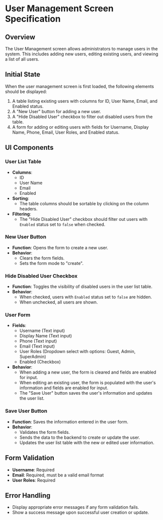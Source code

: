 # User Management Screen Specification

## Overview
The User Management screen allows administrators to manage users in the system. This includes adding new users, editing existing users, and viewing a list of all users.

## Initial State
When the user management screen is first loaded, the following elements should be displayed:
1. A table listing existing users with columns for ID, User Name, Email, and Enabled status.
2. A "New User" button for adding a new user.
3. A "Hide Disabled User" checkbox to filter out disabled users from the table.
4. A form for adding or editing users with fields for Username, Display Name, Phone, Email, User Roles, and Enabled status.

## UI Components

### User List Table
- **Columns**: 
  - ID
  - User Name
  - Email
  - Enabled
- **Sorting**: 
  - The table columns should be sortable by clicking on the column headers.
- **Filtering**:
  - The "Hide Disabled User" checkbox should filter out users with `Enabled` status set to `false` when checked.

### New User Button
- **Function**: Opens the form to create a new user.
- **Behavior**: 
  - Clears the form fields.
  - Sets the form mode to "create".

### Hide Disabled User Checkbox
- **Function**: Toggles the visibility of disabled users in the user list table.
- **Behavior**:
  - When checked, users with `Enabled` status set to `false` are hidden.
  - When unchecked, all users are shown.

### User Form
- **Fields**:
  - Username (Text input)
  - Display Name (Text input)
  - Phone (Text input)
  - Email (Text input)
  - User Roles (Dropdown select with options: Guest, Admin, SuperAdmin)
  - Enabled (Checkbox)
- **Behavior**:
  - When adding a new user, the form is cleared and fields are enabled for input.
  - When editing an existing user, the form is populated with the user's information and fields are enabled for input.
  - The "Save User" button saves the user's information and updates the user list.

### Save User Button
- **Function**: Saves the information entered in the user form.
- **Behavior**:
  - Validates the form fields.
  - Sends the data to the backend to create or update the user.
  - Updates the user list table with the new or edited user information.

## Form Validation
- **Username**: Required
- **Email**: Required, must be a valid email format
- **User Roles**: Required

## Error Handling
- Display appropriate error messages if any form validation fails.
- Show a success message upon successful user creation or update.

